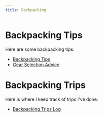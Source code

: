```yaml
---
title: Backpacking
---
```


# Backpacking Tips

Here are some backpacking tips:

- [Backpacking Tips](tips.md)
- [Gear Selection Advice](gear-advice.md)


# Backpacking Trips

Here is where I keep track of trips I've done:

- [Backpacking Trips Log](trips.md)
